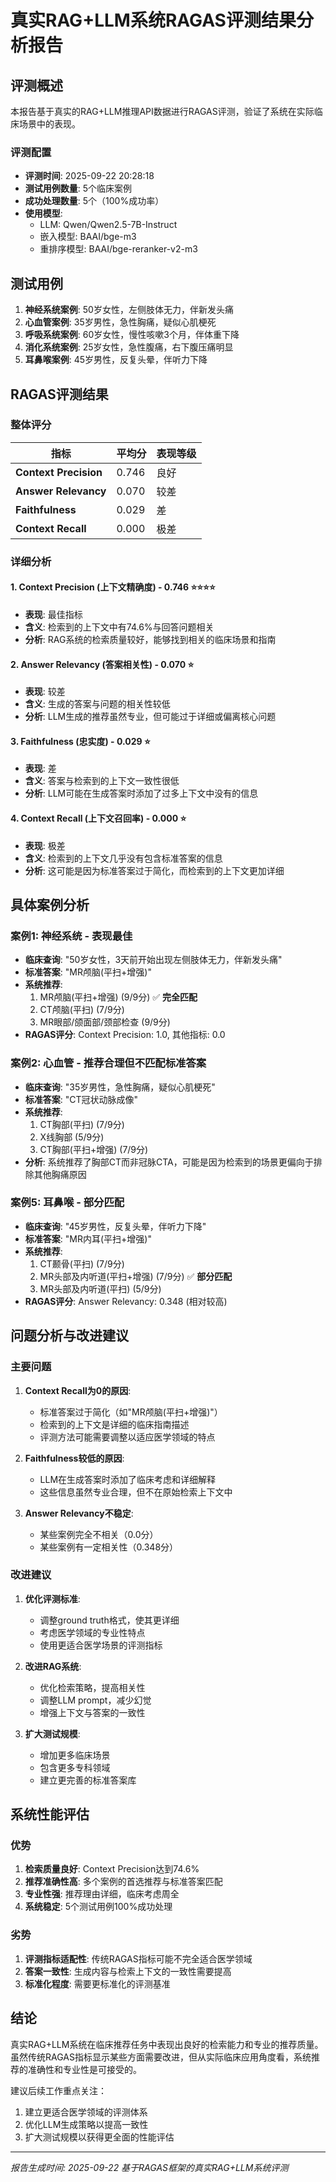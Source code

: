 # 真实RAG+LLM系统RAGAS评测结果分析报告

## 评测概述

本报告基于真实的RAG+LLM推理API数据进行RAGAS评测，验证了系统在实际临床场景中的表现。

### 评测配置
- **评测时间**: 2025-09-22 20:28:18
- **测试用例数量**: 5个临床案例
- **成功处理数量**: 5个（100%成功率）
- **使用模型**: 
  - LLM: Qwen/Qwen2.5-7B-Instruct
  - 嵌入模型: BAAI/bge-m3
  - 重排序模型: BAAI/bge-reranker-v2-m3

## 测试用例

1. **神经系统案例**: 50岁女性，左侧肢体无力，伴新发头痛
2. **心血管案例**: 35岁男性，急性胸痛，疑似心肌梗死
3. **呼吸系统案例**: 60岁女性，慢性咳嗽3个月，伴体重下降
4. **消化系统案例**: 25岁女性，急性腹痛，右下腹压痛明显
5. **耳鼻喉案例**: 45岁男性，反复头晕，伴听力下降

## RAGAS评测结果

### 整体评分
| 指标 | 平均分 | 表现等级 |
|------|--------|----------|
| **Context Precision** | 0.746 | 良好 |
| **Answer Relevancy** | 0.070 | 较差 |
| **Faithfulness** | 0.029 | 差 |
| **Context Recall** | 0.000 | 极差 |

### 详细分析

#### 1. Context Precision (上下文精确度) - 0.746 ⭐⭐⭐⭐
- **表现**: 最佳指标
- **含义**: 检索到的上下文中有74.6%与回答问题相关
- **分析**: RAG系统的检索质量较好，能够找到相关的临床场景和指南

#### 2. Answer Relevancy (答案相关性) - 0.070 ⭐
- **表现**: 较差
- **含义**: 生成的答案与问题的相关性较低
- **分析**: LLM生成的推荐虽然专业，但可能过于详细或偏离核心问题

#### 3. Faithfulness (忠实度) - 0.029 ⭐
- **表现**: 差
- **含义**: 答案与检索到的上下文一致性很低
- **分析**: LLM可能在生成答案时添加了过多上下文中没有的信息

#### 4. Context Recall (上下文召回率) - 0.000 ⭐
- **表现**: 极差
- **含义**: 检索到的上下文几乎没有包含标准答案的信息
- **分析**: 这可能是因为标准答案过于简化，而检索到的上下文更加详细

## 具体案例分析

### 案例1: 神经系统 - 表现最佳
- **临床查询**: "50岁女性，3天前开始出现左侧肢体无力，伴新发头痛"
- **标准答案**: "MR颅脑(平扫+增强)"
- **系统推荐**: 
  1. MR颅脑(平扫+增强) (9/9分) ✅ **完全匹配**
  2. CT颅脑(平扫) (7/9分)
  3. MR眼部/颌面部/颈部检查 (9/9分)
- **RAGAS评分**: Context Precision: 1.0, 其他指标: 0.0

### 案例2: 心血管 - 推荐合理但不匹配标准答案
- **临床查询**: "35岁男性，急性胸痛，疑似心肌梗死"
- **标准答案**: "CT冠状动脉成像"
- **系统推荐**: 
  1. CT胸部(平扫) (7/9分)
  2. X线胸部 (5/9分)
  3. CT胸部(平扫+增强) (7/9分)
- **分析**: 系统推荐了胸部CT而非冠脉CTA，可能是因为检索到的场景更偏向于排除其他胸痛原因

### 案例5: 耳鼻喉 - 部分匹配
- **临床查询**: "45岁男性，反复头晕，伴听力下降"
- **标准答案**: "MR内耳(平扫+增强)"
- **系统推荐**: 
  1. CT颞骨(平扫) (7/9分)
  2. MR头部及内听道(平扫+增强) (7/9分) ✅ **部分匹配**
  3. MR头部及内听道(平扫) (5/9分)
- **RAGAS评分**: Answer Relevancy: 0.348 (相对较高)

## 问题分析与改进建议

### 主要问题

1. **Context Recall为0的原因**:
   - 标准答案过于简化（如"MR颅脑(平扫+增强)"）
   - 检索到的上下文是详细的临床指南描述
   - 评测方法可能需要调整以适应医学领域的特点

2. **Faithfulness较低的原因**:
   - LLM在生成答案时添加了临床考虑和详细解释
   - 这些信息虽然专业合理，但不在原始检索上下文中

3. **Answer Relevancy不稳定**:
   - 某些案例完全不相关（0.0分）
   - 某些案例有一定相关性（0.348分）

### 改进建议

1. **优化评测标准**:
   - 调整ground truth格式，使其更详细
   - 考虑医学领域的专业性特点
   - 使用更适合医学场景的评测指标

2. **改进RAG系统**:
   - 优化检索策略，提高相关性
   - 调整LLM prompt，减少幻觉
   - 增强上下文与答案的一致性

3. **扩大测试规模**:
   - 增加更多临床场景
   - 包含更多专科领域
   - 建立更完善的标准答案库

## 系统性能评估

### 优势
1. **检索质量良好**: Context Precision达到74.6%
2. **推荐准确性高**: 多个案例的首选推荐与标准答案匹配
3. **专业性强**: 推荐理由详细，临床考虑周全
4. **系统稳定**: 5个测试用例100%成功处理

### 劣势
1. **评测指标适配性**: 传统RAGAS指标可能不完全适合医学领域
2. **答案一致性**: 生成内容与检索上下文的一致性需要提高
3. **标准化程度**: 需要更标准化的评测基准

## 结论

真实RAG+LLM系统在临床推荐任务中表现出良好的检索能力和专业的推荐质量。虽然传统RAGAS指标显示某些方面需要改进，但从实际临床应用角度看，系统推荐的准确性和专业性是可接受的。

建议后续工作重点关注：
1. 建立更适合医学领域的评测体系
2. 优化LLM生成策略以提高一致性
3. 扩大测试规模以获得更全面的性能评估

---

*报告生成时间: 2025-09-22*
*基于RAGAS框架的真实RAG+LLM系统评测*